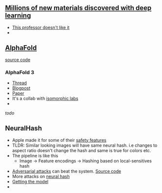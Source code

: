 ## [Millions of new materials discovered with deep learning](https://deepmind.google/discover/blog/millions-of-new-materials-discovered-with-deep-learning/)
- [This professor doesn't like it](https://twitter.com/Robert_Palgrave/status/1730358675523424344)
- 

## [AlphaFold](https://www.nature.com/articles/s41586-021-03819-2)
[source code](https://github.com/google-deepmind/alphafold)

### AlphaFold 3
- [Thread](https://x.com/jankosinski/status/1788283743423045642)
- [Blogpost](https://blog.google/technology/ai/google-deepmind-isomorphic-alphafold-3-ai-model/)
- [Paper](https://www.nature.com/articles/s41586-024-07487-w)
- It's a collab with [isomorphic labs](https://www.isomorphiclabs.com/articles/alphafold-3-predicts-the-structure-and-interactions-of-all-of-lifes-molecules)
- 

*todo*

## NeuralHash
- Apple made it for some of their [safety features](https://www.apple.com/child-safety/pdf/CSAM_Detection_Technical_Summary.pdf)
- TLDR: Similar looking images will have same neural hash. i.e changes to aspect ratio doesn't change the hash and same is true for colors etc.
- The pipeline is like this
  - Image -> Feature encodings -> Hashing based on local-sensitives hash
- [Adversarial attacks](https://towardsdatascience.com/apples-neuralhash-how-it-works-and-ways-to-break-it-577d1edc9838) can beat the system. [Source code](https://github.com/greentfrapp/apple-neuralhash-attack)
- More attacks on [neural hash](https://jagdeepsb.github.io/assets/pdf/neuralhash%20icml%20ml4cyber%202022.pdf)
- [Getting the model](https://github.com/AsuharietYgvar/AppleNeuralHash2ONNX?tab=readme-ov-file)
- 